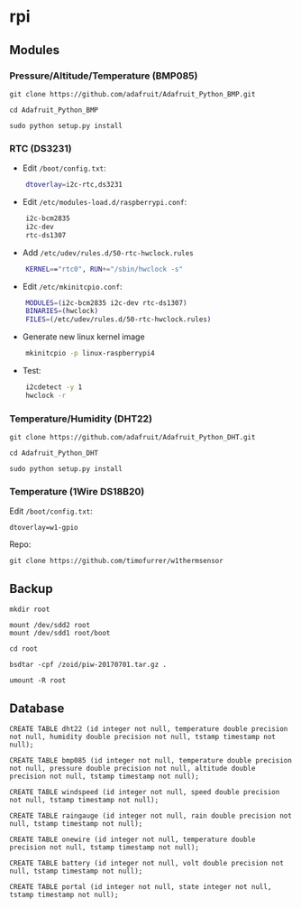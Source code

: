 # rpi

Modules
-------

### Pressure/Altitude/Temperature (BMP085)

    git clone https://github.com/adafruit/Adafruit_Python_BMP.git
    
    cd Adafruit_Python_BMP
    
    sudo python setup.py install

### RTC (DS3231)

* Edit `/boot/config.txt`:

```bash
    dtoverlay=i2c-rtc,ds3231
```

* Edit `/etc/modules-load.d/raspberrypi.conf`:

```bash
    i2c-bcm2835
    i2c-dev
    rtc-ds1307
```
    
* Add `/etc/udev/rules.d/50-rtc-hwclock.rules`

```bash
    KERNEL=="rtc0", RUN+="/sbin/hwclock -s"
```

* Edit `/etc/mkinitcpio.conf`:


```bash
    MODULES=(i2c-bcm2835 i2c-dev rtc-ds1307)
    BINARIES=(hwclock)
    FILES=(/etc/udev/rules.d/50-rtc-hwclock.rules)
```

* Generate new linux kernel image

```bash
    mkinitcpio -p linux-raspberrypi4
```

* Test:

```bash
    i2cdetect -y 1
    hwclock -r
```

### Temperature/Humidity (DHT22)

    git clone https://github.com/adafruit/Adafruit_Python_DHT.git
    
    cd Adafruit_Python_DHT
    
    sudo python setup.py install

### Temperature (1Wire DS18B20)

Edit `/boot/config.txt`:

    dtoverlay=w1-gpio

Repo:

    git clone https://github.com/timofurrer/w1thermsensor

Backup
------

    mkdir root

    mount /dev/sdd2 root
    mount /dev/sdd1 root/boot

    cd root

    bsdtar -cpf /zoid/piw-20170701.tar.gz .

    umount -R root

Database
--------

    CREATE TABLE dht22 (id integer not null, temperature double precision not null, humidity double precision not null, tstamp timestamp not null);
    
    CREATE TABLE bmp085 (id integer not null, temperature double precision not null, pressure double precision not null, altitude double precision not null, tstamp timestamp not null);

    CREATE TABLE windspeed (id integer not null, speed double precision not null, tstamp timestamp not null);

    CREATE TABLE raingauge (id integer not null, rain double precision not null, tstamp timestamp not null);

    CREATE TABLE onewire (id integer not null, temperature double precision not null, tstamp timestamp not null);

    CREATE TABLE battery (id integer not null, volt double precision not null, tstamp timestamp not null);

    CREATE TABLE portal (id integer not null, state integer not null, tstamp timestamp not null);


